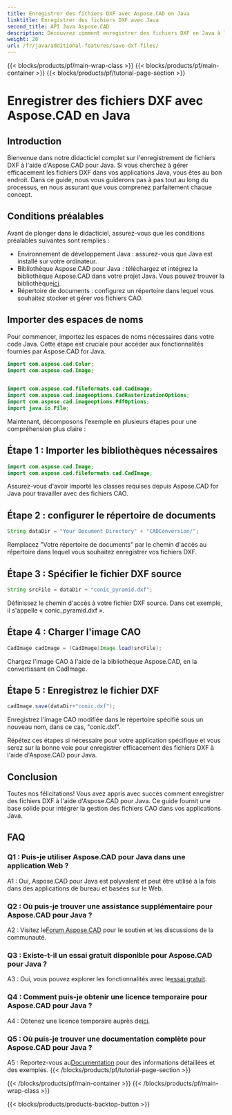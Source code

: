 ```yaml
---
title: Enregistrer des fichiers DXF avec Aspose.CAD en Java
linktitle: Enregistrer des fichiers DXF avec Java
second_title: API Java Aspose.CAD
description: Découvrez comment enregistrer des fichiers DXF en Java à l'aide d'Aspose.CAD. Suivez notre guide étape par étape pour une gestion efficace des fichiers CAO.
weight: 20
url: /fr/java/additional-features/save-dxf-files/
---
```


{{< blocks/products/pf/main-wrap-class >}}
{{< blocks/products/pf/main-container >}}
{{< blocks/products/pf/tutorial-page-section >}}

# Enregistrer des fichiers DXF avec Aspose.CAD en Java

## Introduction

Bienvenue dans notre didacticiel complet sur l'enregistrement de fichiers DXF à l'aide d'Aspose.CAD pour Java. Si vous cherchez à gérer efficacement les fichiers DXF dans vos applications Java, vous êtes au bon endroit. Dans ce guide, nous vous guiderons pas à pas tout au long du processus, en nous assurant que vous comprenez parfaitement chaque concept.

## Conditions préalables

Avant de plonger dans le didacticiel, assurez-vous que les conditions préalables suivantes sont remplies :

- Environnement de développement Java : assurez-vous que Java est installé sur votre ordinateur.
-  Bibliothèque Aspose.CAD pour Java : téléchargez et intégrez la bibliothèque Aspose.CAD dans votre projet Java. Vous pouvez trouver la bibliothèque[ici](https://releases.aspose.com/cad/java/).
- Répertoire de documents : configurez un répertoire dans lequel vous souhaitez stocker et gérer vos fichiers CAO.

## Importer des espaces de noms

Pour commencer, importez les espaces de noms nécessaires dans votre code Java. Cette étape est cruciale pour accéder aux fonctionnalités fournies par Aspose.CAD for Java.

```java
import com.aspose.cad.Color;
import com.aspose.cad.Image;


import com.aspose.cad.fileformats.cad.CadImage;
import com.aspose.cad.imageoptions.CadRasterizationOptions;
import com.aspose.cad.imageoptions.PdfOptions;
import java.io.File;
```

Maintenant, décomposons l'exemple en plusieurs étapes pour une compréhension plus claire :

## Étape 1 : Importer les bibliothèques nécessaires

```java
import com.aspose.cad.Image;
import com.aspose.cad.fileformats.cad.CadImage;
```

Assurez-vous d'avoir importé les classes requises depuis Aspose.CAD for Java pour travailler avec des fichiers CAO.

## Étape 2 : configurer le répertoire de documents

```java
String dataDir = "Your Document Directory" + "CADConversion/";
```

Remplacez "Votre répertoire de documents" par le chemin d'accès au répertoire dans lequel vous souhaitez enregistrer vos fichiers DXF.

## Étape 3 : Spécifier le fichier DXF source

```java
String srcFile = dataDir + "conic_pyramid.dxf";
```

Définissez le chemin d'accès à votre fichier DXF source. Dans cet exemple, il s'appelle « conic_pyramid.dxf ».

## Étape 4 : Charger l'image CAO

```java
CadImage cadImage = (CadImage)Image.load(srcFile);
```

Chargez l'image CAO à l'aide de la bibliothèque Aspose.CAD, en la convertissant en CadImage.

## Étape 5 : Enregistrez le fichier DXF

```java
cadImage.save(dataDir+"conic.dxf");
```

Enregistrez l'image CAO modifiée dans le répertoire spécifié sous un nouveau nom, dans ce cas, "conic.dxf".

Répétez ces étapes si nécessaire pour votre application spécifique et vous serez sur la bonne voie pour enregistrer efficacement des fichiers DXF à l'aide d'Aspose.CAD pour Java.

## Conclusion

Toutes nos félicitations! Vous avez appris avec succès comment enregistrer des fichiers DXF à l'aide d'Aspose.CAD pour Java. Ce guide fournit une base solide pour intégrer la gestion des fichiers CAO dans vos applications Java.

## FAQ

### Q1 : Puis-je utiliser Aspose.CAD pour Java dans une application Web ?

A1 : Oui, Aspose.CAD pour Java est polyvalent et peut être utilisé à la fois dans des applications de bureau et basées sur le Web.

### Q2 : Où puis-je trouver une assistance supplémentaire pour Aspose.CAD pour Java ?

 A2 : Visitez le[Forum Aspose.CAD](https://forum.aspose.com/c/cad/19) pour le soutien et les discussions de la communauté.

### Q3 : Existe-t-il un essai gratuit disponible pour Aspose.CAD pour Java ?

 A3 : Oui, vous pouvez explorer les fonctionnalités avec le[essai gratuit](https://releases.aspose.com/).

### Q4 : Comment puis-je obtenir une licence temporaire pour Aspose.CAD pour Java ?

 A4 : Obtenez une licence temporaire auprès de[ici](https://purchase.aspose.com/temporary-license/).

### Q5 : Où puis-je trouver une documentation complète pour Aspose.CAD pour Java ?

 A5 : Reportez-vous au[Documentation](https://reference.aspose.com/cad/java/) pour des informations détaillées et des exemples.
{{< /blocks/products/pf/tutorial-page-section >}}

{{< /blocks/products/pf/main-container >}}
{{< /blocks/products/pf/main-wrap-class >}}

{{< blocks/products/products-backtop-button >}}
